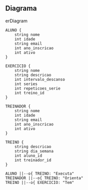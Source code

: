 ## Diagrama

erDiagram

    ALUNO {
        string nome
        int idade
        string email
        int ano_inscricao
        int ativo
    }
    
    EXERCICIO {
        string nome
        string descricao
        int intervalo_descanso
        int series
        int repeticoes_serie
        int treino_id
    }

    TREINADOR {
        string nome
        int idade
        string email
        int ano_inscricao
        int ativo
    }

    TREINO {
        string descricao
        string dia_semana
        int aluno_id
        int treinador_id
    }

    ALUNO ||--o{ TREINO: "Executa"
    TREINADOR ||--o{ TREINO: "Orienta"
    TREINO ||--o{ EXERCICIO: "Tem"